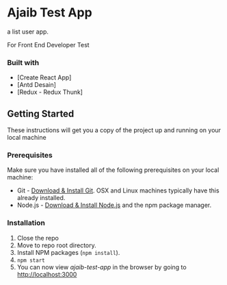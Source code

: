 # Ajaib Test App

a list user app.

For Front End Developer Test

### Built with 
- [Create React App]
- [Antd Desain]
- [Redux - Redux Thunk]

## Getting Started

These instructions will get you a copy of the project up and running on your local machine

### Prerequisites

Make sure you have installed all of the following prerequisites on your local machine:

- Git - [Download & Install Git](https://git-scm.com/downloads). OSX and Linux machines typically have this already installed.
- Node.js - [Download & Install Node.js](https://nodejs.org/en/download/) and the npm package manager.

### Installation
1. Close the repo
2. Move to repo root directory.
3. Install NPM packages (`npm install`).
4. `npm start`
5. You can now view *ajaib-test-app* in the browser by going to [http://localhost:3000](http://localhost:3000)